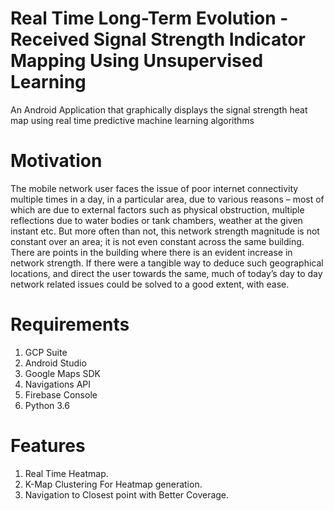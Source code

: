 # Real Time Long-Term Evolution - Received Signal Strength Indicator Mapping Using Unsupervised Learning

An Android Application that graphically displays the signal strength heat
map using real time predictive machine learning algorithms


# Motivation

The mobile network user faces the issue of poor internet connectivity multiple times in a day, in a particular area, due to various reasons – most of which are due to external factors
such as physical obstruction, multiple reflections due to water bodies or tank chambers, weather at the given instant etc. But
more often than not, this network strength magnitude is not constant over an area; it is not even constant across the same
building. There are points in the building where there is an evident increase in network strength. If there were a tangible
way to deduce such geographical locations, and direct the user towards the same, much of today’s day to day network
related issues could be solved to a good extent, with ease.


# Requirements

1. GCP Suite
2. Android Studio
3. Google Maps SDK 
4. Navigations API 
5. Firebase Console
6. Python 3.6

# Features

1. Real Time Heatmap.
2. K-Map Clustering For Heatmap generation.
3. Navigation to Closest point with Better Coverage.
